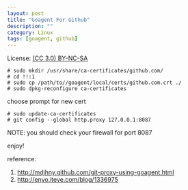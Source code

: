 ```yaml
---
layout: post
title: "Goagent For Github"
description: ""
category: Linux
tags: [goagent, github]
---
```


License: [(CC 3.0) BY-NC-SA](http://creativecommons.org/licenses/by-nc-sa/3.0/)

    # sudo mkdir /usr/share/ca-certificates/github.com/
    # cd !!:1
    # sudo cp /path/to//goagent/local/certs/github.com.crt ./
    # sudo dpkg-reconfigure ca-certificates

choose prompt for new cert

    # sudo update-ca-certificates
    # git config --global http.proxy 127.0.0.1:8087

NOTE: you should check your firewall for port 8087

enjoy!

reference:

1. http://mdjhny.github.com/git-proxy-using-goagent.html
1. http://enyo.iteye.com/blog/1336975
